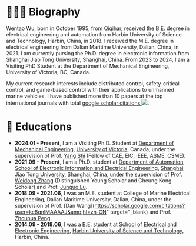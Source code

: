 # 👨🏻‍🎓 Biography
Wentao Wu, born in October 1995, from Qiqihar, received the B.E. degree in electrical engineering and automation from Harbin University of Science and Technology, Harbin, China, in 2018. I received the M.E. degree in electrical engineering from Dalian Maritime University, Dalian, China, in 2021. I am currently pursing the Ph.D. degree in electronic information from Shanghai Jiao Tong University, Shanghai, China. From 2023 to 2024, I am a Visiting PhD Student at the Department of Mechanical Engineering, University of Victoria, BC, Canada.

My current research interests include distributed control, safety-critical control, and game-based control with their applications to unmanned marine vehicles. I have published more than 10 papers at the top international  journals with total <a href='https://scholar.google.com/citations?user=WGp4lBIAAAAJ'>google scholar citations <img src="https://img.shields.io/endpoint?logo=Google%20Scholar&url=https%3A%2F%2Fcdn.jsdelivr.net%2Fgh%2Fwtwu95%2Fwtwu95.github.io@google-scholar-stats%2Fgs_data_shieldsio.json&labelColor=f6f6f6&color=9cf&style=flat&label=citations"></a>. 

<span class='anchor' id='educations'></span>
# 📖 Educations
- **2024.01 - Present**, I am a Visiting Ph.D. Student at [Department of Mechanical Engineering](https://www.uvic.ca/ecs/mechanical/prospective-students/undergraduate/index.php), [University of Victoria](https://www.uvic.ca/), Canada, under the supervision of Prof. [Yang Shi](https://www.engr.uvic.ca/~yshi/index.html) (Fellow of CAE, EIC, IEEE, ASME, CSME).
- **2021.09 - Present**, I am a Ph.D. student at [Department of Automation](https://automation.sjtu.edu.cn/), [School of Electronic Information and Electrical Engineering](https://www.seiee.sjtu.edu.cn/), [Shanghai Jiao Tong University](https://www.sjtu.edu.cn/), Shanghai, China, under the supervision of Prof. [Weidong Zhang](https://automation.sjtu.edu.cn/wdzhang) (Distinguished Young Scholar and Cheung Kong Scholar) and Prof. [Junguo Lu](https://automation.sjtu.edu.cn/Jun-Guo).
- **2018.09 - 2021.06**, I was an M.E. student at College of Marine Electrical Engineering, Dalian Maritime University, Dalian, China, under the supervision of Prof. [Dan Wang](https://scholar.google.com/citations?user=kc8gnlMAAAAJ&amp;hl=zh-CN" target="_blank) and Prof. [Zhouhua Peng](https://scholar.google.com/citations?user=hM_5JDYAAAAJ&amp;hl=zh-CN).
- **2014.09 - 2018.06**, I was a B.E. student at [School of Electrical and Electronic Engineering](https://www.seiee.sjtu.edu.cn/), [Harbin University of Science and Technology](http://www.hrbust.edu.cn/), Harbin, China. 
